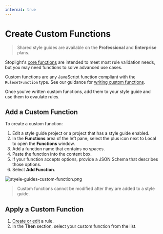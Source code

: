 ```yaml
---
internal: true
---
```


# Create Custom Functions

<!-- theme: info -->

> Shared style guides are available on the **Professional** and **Enterprise** plans.

Stoplight's [core functions](https://meta.stoplight.io/docs/spectral/ZG9jOjExNg-core-functions) are intended to meet most rule validation needs, but you may need functions to solve advanced use cases.

Custom functions are any JavaScript function compliant with the `RulesetFunction` type. See our guidance for [writing custom functions](https://meta.stoplight.io/docs/spectral/ZG9jOjI1MTkw-custom-functions#writing-functions).

Once you've written custom functions, add them to your style guide and use them to evaulate rules.

## Add a Custom Function

To create a custom function:

1. Edit a style guide project or a project that has a style guide enabled.
2. In the **Functions** area of the left pane, select the plus icon next to Local to open the **Functions** window.
3. Add a function name that contains no spaces.
4. Paste the function into the content box.
5. If your function accepts options, provide a JSON Schema that describes those options.
6. Select **Add Function**.

![styele-guides-custom-function.png](https://stoplight.io/api/v1/projects/cHJqOjI/images/JmDIoEzLPOo)

> Custom functions cannot be modified after they are added to a style guide.

## Apply a Custom Function

1. [Create or edit](c-create-rules.md) a rule.
2. In the **Then** section, select your custom function from the list.
